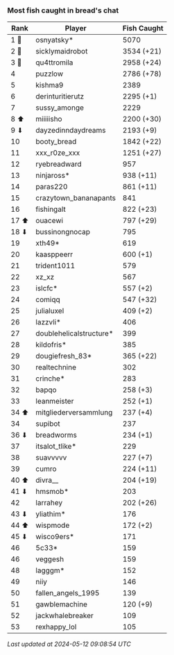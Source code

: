 ### Most fish caught in bread's chat
| Rank | Player | Fish Caught |
|------|--------|-----------|
| 1 🥇  | osnyatsky* | 5070 |
| 2 🥈  | sicklymaidrobot | 3534 (+21) |
| 3 🥉  | qu4ttromila | 2958 (+24) |
| 4  | puzzlow | 2786 (+78) |
| 5  | kishma9 | 2389 |
| 6  | derinturitierutz | 2295 (+1) |
| 7  | sussy_amonge | 2229 |
| 8 ⬆ | miiiiisho | 2200 (+30) |
| 9 ⬇ | dayzedinndaydreams | 2193 (+9) |
| 10  | booty_bread | 1842 (+22) |
| 11  | xxx_r0ze_xxx | 1251 (+27) |
| 12  | ryebreadward | 957 |
| 13  | ninjaross* | 938 (+11) |
| 14  | paras220 | 861 (+11) |
| 15  | crazytown_bananapants | 841 |
| 16  | fishingalt | 822 (+23) |
| 17 ⬆ | ouacewi | 797 (+29) |
| 18 ⬇ | bussinongnocap | 795 |
| 19  | xth49* | 619 |
| 20  | kaasppeerr | 600 (+1) |
| 21  | trident1011 | 579 |
| 22  | xz_xz | 567 |
| 23  | islcfc* | 557 (+2) |
| 24  | comiqq | 547 (+32) |
| 25  | julialuxel | 409 (+2) |
| 26  | lazzvli* | 406 |
| 27  | doublehelicalstructure* | 399 |
| 28  | kildofris* | 385 |
| 29  | dougiefresh_83* | 365 (+22) |
| 30  | realtechnine | 302 |
| 31  | crinche* | 283 |
| 32  | bapqo | 258 (+3) |
| 33  | leanmeister | 252 (+1) |
| 34 ⬆ | mitgliederversammlung | 237 (+4) |
| 34  | supibot | 237 |
| 36 ⬇ | breadworms | 234 (+1) |
| 37  | itsalot_tlike* | 229 |
| 38  | suavvvvv | 227 (+7) |
| 39  | cumro | 224 (+11) |
| 40 ⬆ | divra__ | 204 (+19) |
| 41 ⬇ | hmsmob* | 203 |
| 42  | larrahey | 202 (+26) |
| 43 ⬇ | yliathim* | 176 |
| 44 ⬆ | wispmode | 172 (+2) |
| 45 ⬇ | wisco9ers* | 171 |
| 46  | 5c33* | 159 |
| 46  | veggesh | 159 |
| 48  | lagggm* | 152 |
| 49  | niiy | 146 |
| 50  | fallen_angels_1995 | 139 |
| 51  | gawblemachine | 120 (+9) |
| 52  | jackwhalebreaker | 109 |
| 53  | rexhappy_lol | 105 |

_Last updated at 2024-05-12 09:08:54 UTC_